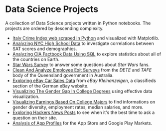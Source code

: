 # Data Science Projects

A collection of Data Science projects written in Python notebooks.
The projects are ordered by descending complexity.

- [Italy Crime Index web scraped in Python](italy_crime_index.ipynb) and visualized with Matplotlib.
- [Analyzing NYC High School Data](Analyzing_NYC_High_School_Data.ipynb) to investigate correlations between SAT scores and demographics.
- [Analyzing CIA Factbook Data Using SQL](Analyzing_CIA_Factbook_Data_Using_SQL.ipynb) to explore statistics about all of the countries on Earth.
- [Star Wars Survey](Star_Wars_Survey.ipynb) to answer some questions about *Star Wars* fans.
- [Clean And Analyze Employee Exit Surveys](Clean_And_Analyze_Employee_Exit_Surveys.ipynb) from the *DETE* and *TAFE* body of the Queensland government in Australia.
- [Exploring eBay Car Sales Data](Exploring_eBay_Car_Sales_Data.ipynb) from *eBay Kleinanzeigen*, a classifieds section of the German eBay website.
- [Visualizing The Gender Gap In College Degrees](Visualizing_The_Gender_Gap_In_College_Degrees.ipynb) using effective data visualization.
- [Visualizing Earnings Based On College Majors](Visualizing_Earnings_Based_On_College_Majors.ipynb) to find informations on gender diversity, employment rates, median salaries, and more.
- [Exploring Hackers News Posts](Exploring_Hacker_News_Posts.ipynb) to see when it's the best time to ask a question on their site.
- [Analysis of App Profiles](Analysis_of_App_Profiles_for_the_App_Store_and_Google_Play_Markets.ipynb) for the App Store and Google Play Markets.
